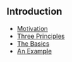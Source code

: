 ## Introduction

* [Motivation](/docs/introduction/Motivation.md)
* [Three Principles](/docs/introduction/ThreePrinciples.md)
* [The Basics](/docs/introduction/TheBasics.md)
* [An Example](/docs/introduction/AnExample.md)
